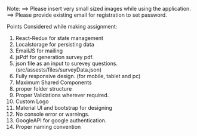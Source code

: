 Note:
==> Please insert very small sized images while using the application.
==> Please provide existing email for registration to set password.

Points Considered while making assignment:
1. React-Redux for state management
2. Localstorage for persisting data
3. EmailJS for mailing
4. jsPdf for generation survey pdf. 
5. json file as an input to surevey questions.(src/assests/files/surveyData.json)
6. Fully responsive design. (for mobile, tablet and pc)
7. Maximum Shared Components 
8. proper folder structure
9. Proper Validations wherever required.
10. Custom Logo 
11. Material UI and bootstrap for designing
12. No console error or warnings.
13. GoogleAPI for google authentication.
14. Proper naming convention